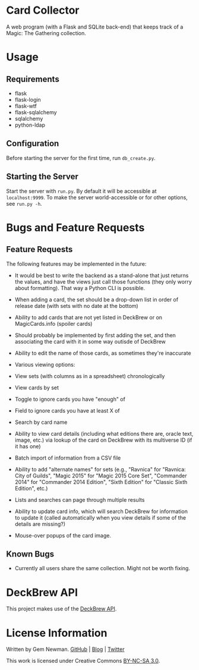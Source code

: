 Card Collector
==============

A web program (with a Flask and SQLite back-end) that keeps track of a Magic: The Gathering collection.

Usage
=====

Requirements
------------

* flask
* flask-login
* flask-wtf
* flask-sqlalchemy
* sqlalchemy
* python-ldap

Configuration
-------------

Before starting the server for the first time, run `db_create.py`.

Starting the Server
-------------------

Start the server with `run.py`. By default it will be accessible at `localhost:9999`. To make the server world-accessible or for other options, see `run.py -h`.

Bugs and Feature Requests
=========================

Feature Requests
----------------

The following features may be implemented in the future:

* It would be best to write the backend as a stand-alone that just returns the values, and have the views just call those functions (they only worry about formatting). That way a Python CLI is possible.

* When adding a card, the set should be a drop-down list in order of release date (with sets with no date at the bottom)
* Ability to add cards that are not yet listed in DeckBrew or on MagicCards.info (spoiler cards)
 * Should probably be implemented by first adding the set, and then associating the card with it in some way outisde of DeckBrew
 * Ability to edit the name of those cards, as sometimes they're inaccurate
* Various viewing options:
 * View sets (with columns as in a spreadsheet) chronologically
 * View cards by set
 * Toggle to ignore cards you have "enough" of
 * Field to ignore cards you have at least X of
* Search by card name
* Ability to view card details (including what editions there are, oracle text, image, etc.) via lookup of the card on DeckBrew with its multiverse ID (if it has one)
* Batch import of information from a CSV file
* Ability to add "alternate names" for sets (e.g., "Ravnica" for "Ravnica: City of Guilds", "Magic 2015" for "Magic 2015 Core Set", "Commander 2014" for "Commander 2014 Edition", "Sixth Edition" for "Classic Sixth Edition", etc.)
* Lists and searches can page through multiple results
* Ability to update card info, which will search DeckBrew for information to update it (called automatically when you view details if some of the details are missing?)
* Mouse-over popups of the card image.

Known Bugs
----------

* Currently all users share the same collection. Might not be worth fixing.

DeckBrew API
============

This project makes use of the [DeckBrew API](http://deckbrew.com/api/).

License Information
===================

Written by Gem Newman. [GitHub](https://github.com/spurll/) | [Blog](http://www.startleddisbelief.com) | [Twitter](https://twitter.com/spurll)

This work is licensed under Creative Commons [BY-NC-SA 3.0](https://creativecommons.org/licenses/by-nc-sa/3.0/).
